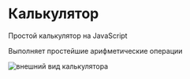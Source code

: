 # Калькулятор

Простой калькулятор на JavaScript

Выполняет простейшие арифметические операции 

![внешний вид калькулятора](https://user-images.githubusercontent.com/44035759/61650333-22d93480-acbc-11e9-87a5-83414be88027.png)


